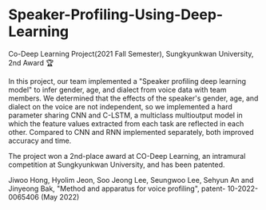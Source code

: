 # Speaker-Profiling-Using-Deep-Learning
Co-Deep Learning Project(2021 Fall Semester), Sungkyunkwan University, 2nd Award 🏆

In this project, our team implemented a "Speaker profiling deep learning model" to infer gender, age, and dialect from voice data with team members. We determined that the effects of the speaker's gender, age, and dialect on the voice are not independent, so we implemented a hard parameter sharing CNN and C-LSTM, a multiclass multioutput model in which the feature values extracted from each task are reflected in each other. Compared to CNN and RNN implemented separately, both improved accuracy and time.

The project won a 2nd-place award at CO-Deep Learning, an intramural competition at Sungkyunkwan University, and has been patented.

Jiwoo Hong, Hyolim Jeon, Soo Jeong Lee, Seungwoo Lee, Sehyun An and Jinyeong Bak, "Method and apparatus for voice profiling", patent- 10-2022-0065406 (May 2022)
